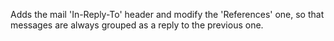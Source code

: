 Adds the mail 'In-Reply-To' header and modify the 'References' one, so that messages are
always grouped as a reply to the previous one.
